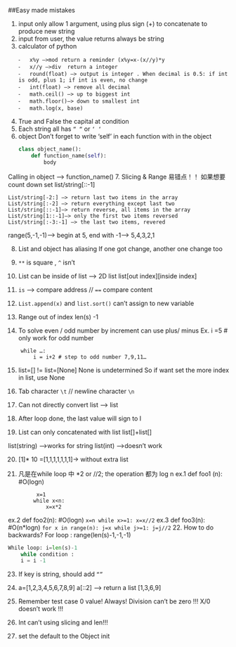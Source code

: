 ##Easy made mistakes	
	
1.	input only allow 1 argument, using plus sign (+) to concatenate to produce new string 
2.	input from user, the value returns always be string 
3.	calculator of python 
	```
	⁃	x%y —>mod return a reminder (x%y=x-(x//y)*y
	⁃	x//y —>div  return a integer 
	⁃	round(float) —> output is integer . When decimal is 0.5: if int is odd, plus 1; if int is even, no change 
	⁃	int(float) —> remove all decimal 
	⁃	math.ceil() —> up to biggest int
	⁃	math.floor()—> down to smallest int 
	⁃	math.log(x, base) 
	```
4. True and False the capital at condition 
5.  Each string all has `“ “` or ` ‘ ‘ `
6. object 
Don’t forget to write ‘self’  in each function with in the object 
	```Python
	class object_name():
		def function_name(self):
			body 
	```
Calling in object —> function_name()
7. Slicing & Range 易错点！！
如果想要count down set list/string[::-1] 
```
List/string[-2:] —> return last two items in the array 
List/string[:-2] —> return everything except last two 
List/string[::-1]—> return reverse, all items in the array 
List/string[1::-1]—> only the first two items reversed 
List/string[:-3:-1] —> the last two items, revered 
```
range(5,-1,-1)—> begin at 5, end with -1—> 5,4,3,2,1

8. List and object has aliasing 
If one got change, another one change too 

9. ``**`` is square , ``^`` isn’t 

10. List can be inside of list —> 2D list 
list[out index][inside index]

11. `is` —> compare address //  `==` compare content 

12. `List.append(x)` and `list.sort()` can’t assign to new variable 

13. Range out of index len(s) -1 

14. To solve even / odd number by increment can use plus/ minus 
Ex. i =5 # only work for odd number 
```
	while …: 
		i = i+2 # step to odd number 7,9,11…
```
15. list=[] != list=[None]
None is undetermined 
So if want set the more index in list, use None 

16. Tab character `\t` // newline character `\n`

17. Can not directly convert list<str> —> list<int>

18. After loop done, the last value will sign to I 

19. List can only concatenated with list 
list[]+list[] 

list(string) —>works for string
list(int) —>doesn’t work 

20. [1]* 10 =[1,1,1,1,1,1,1]-> without extra list 

21. 凡是在while loop 中 *2 or //2; the operation 都为 log n
ex.1 def foo1 (n): #O(logn)
```
		 x=1
		while x<n:
			x=x*2
```
ex.2 def foo2(n): #O(logn)
		```
		x=n
		while x>=1:
			x=x//2
		```
ex.3 def foo3(n): #O(n*logn)
	```
	 for x in range(n):
		j=x
		while j>=1:
			j=j//2
	```
22. How to do backwards? 
For loop : range(len(s)-1,-1,-1)
```Python
While loop: i=len(s)-1 
	while condition :
	i = i -1
```

23. If key is string, should add `“” `

24. a=[1,2,3,4,5,6,7,8,9]
a[::2] —> return a list [1,3,6,9]

25. Remember test case 0 value! Always! 
Division can’t be zero !!! X/0 doesn’t work !!!

26. Int can’t using slicing and len!!!

27. set the default to the Object init 





